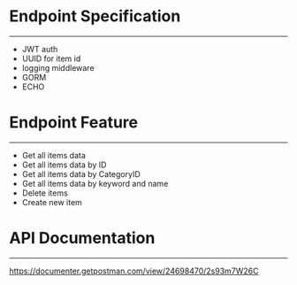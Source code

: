 # **Endpoint Specification**

---

* JWT auth
* UUID for item id
* logging middleware
* GORM
* ECHO

# **Endpoint Feature**

---

- Get all items data
- Get all items data by ID
- Get all items data by CategoryID
- Get all items data by keyword and name
- Delete items
- Create new item

# **API Documentation**

---

https://documenter.getpostman.com/view/24698470/2s93m7W26C
